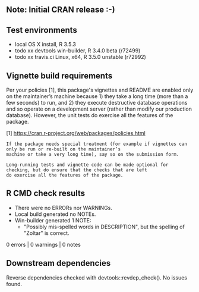 ## Note: Initial CRAN release :-)


## Test environments
- local OS X install, R 3.5.3
- todo xx devtools win-builder, R 3.4.0 beta (r72499)
- todo xx travis.ci Linux, x64, R 3.5.0 unstable (r72992)


## Vignette build requirements
Per your policies [1], this package's vignettes and README are enabled only on the maintainer’s machine because 1) they
take a long time (more than a few seconds) to run, and 2) they execute destructive database operations and so operate on
a development server (rather than modify our production database). However, the unit tests do exercise all the features
of the package.

[1] https://cran.r-project.org/web/packages/policies.html

    If the package needs special treatment (for example if vignettes can only be run or re-built on the maintainer’s
    machine or take a very long time), say so on the submission form.

    Long-running tests and vignette code can be made optional for checking, but do ensure that the checks that are left
    do exercise all the features of the package.


## R CMD check results
- There were no ERRORs nor WARNINGs.
- Local build generated no NOTEs.
- Win-builder generated 1 NOTE:
  - "Possibly mis-spelled words in DESCRIPTION", but the spelling of "Zoltar" is correct.
  

0 errors | 0 warnings | 0 notes


## Downstream dependencies
Reverse dependencies checked with devtools::revdep_check(). No issues found.

